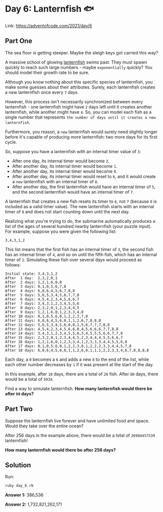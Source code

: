 # Day 6: Lanternfish 🐟

Link: https://adventofcode.com/2021/day/6

## Part One

The sea floor is getting steeper. Maybe the sleigh keys got carried this way?

A massive school of glowing [lanternfish](https://en.wikipedia.org/wiki/Lanternfish) swims past. They must spawn quickly to reach such large numbers - maybe `exponentially` quickly? You should model their growth rate to be sure.

Although you know nothing about this specific species of lanternfish, you make some guesses about their attributes. Surely, each lanternfish creates a new lanternfish once every `7` days.

However, this process isn't necessarily synchronized between every lanternfish - one lanternfish might have `2` days left until it creates another lanternfish, while another might have `4`. So, you can model each fish as a single number that represents `the number of days until it creates a new lanternfish`.

Furthermore, you reason, a `new` lanternfish would surely need slightly longer before it's capable of producing more lanternfish: two more days for its first cycle.

So, suppose you have a lanternfish with an internal timer value of `3`:

- After one day, its internal timer would become `2`.
- After another day, its internal timer would become `1`.
- After another day, its internal timer would become `0`.
- After another day, its internal timer would reset to `6`, and it would create a `new` lanternfish with an internal timer of `8`.
- After another day, the first lanternfish would have an internal timer of `5`, and the second lanternfish would have an internal timer of `7`.

A lanternfish that creates a new fish resets its timer to `6`, not `7` (because `0` is included as a valid timer value). The new lanternfish starts with an internal timer of `8` and does not start counting down until the next day.

Realizing what you're trying to do, the submarine automatically produces a list of the ages of several hundred nearby lanternfish (your puzzle input). For example, suppose you were given the following list:

```
3,4,3,1,2
```

This list means that the first fish has an internal timer of `3`, the second fish has an internal timer of `4`, and so on until the fifth fish, which has an internal timer of `2`. Simulating these fish over several days would proceed as follows:

```
Initial state: 3,4,3,1,2
After  1 day:  2,3,2,0,1
After  2 days: 1,2,1,6,0,8
After  3 days: 0,1,0,5,6,7,8
After  4 days: 6,0,6,4,5,6,7,8,8
After  5 days: 5,6,5,3,4,5,6,7,7,8
After  6 days: 4,5,4,2,3,4,5,6,6,7
After  7 days: 3,4,3,1,2,3,4,5,5,6
After  8 days: 2,3,2,0,1,2,3,4,4,5
After  9 days: 1,2,1,6,0,1,2,3,3,4,8
After 10 days: 0,1,0,5,6,0,1,2,2,3,7,8
After 11 days: 6,0,6,4,5,6,0,1,1,2,6,7,8,8,8
After 12 days: 5,6,5,3,4,5,6,0,0,1,5,6,7,7,7,8,8
After 13 days: 4,5,4,2,3,4,5,6,6,0,4,5,6,6,6,7,7,8,8
After 14 days: 3,4,3,1,2,3,4,5,5,6,3,4,5,5,5,6,6,7,7,8
After 15 days: 2,3,2,0,1,2,3,4,4,5,2,3,4,4,4,5,5,6,6,7
After 16 days: 1,2,1,6,0,1,2,3,3,4,1,2,3,3,3,4,4,5,5,6,8
After 17 days: 0,1,0,5,6,0,1,2,2,3,0,1,2,2,2,3,3,4,4,5,7,8
After 18 days: 6,0,6,4,5,6,0,1,1,2,6,0,1,1,1,2,2,3,3,4,6,7,8,8,8,8
```

Each day, a `0` becomes a `6` and adds a new `8` to the end of the list, while each other number decreases by `1` if it was present at the start of the day.

In this example, after `18` days, there are a total of `26` fish. After `80` days, there would be a total of `5934`.

Find a way to simulate lanternfish. **How many lanternfish would there be after `80` days?**

## Part Two

Suppose the lanternfish live forever and have unlimited food and space. Would they take over the entire ocean?

After 256 days in the example above, there would be a total of `26984457539` lanternfish!

**How many lanternfish would there be after 256 days?**

## Solution

Run:

```sh
ruby day_6.rb
```

**Answer 1:** 386,536

**Answer 2:** 1,732,821,262,171
